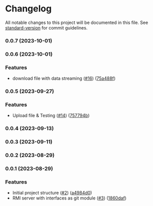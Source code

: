 # Changelog

All notable changes to this project will be documented in this file. See [standard-version](https://github.com/conventional-changelog/standard-version) for commit guidelines.

### 0.0.7 (2023-10-01)

### 0.0.6 (2023-10-01)


### Features

* download file with data streaming ([#16](https://github.com/hawks-atlanta/worker-java/issues/16)) ([75a488f](https://github.com/hawks-atlanta/worker-java/commit/75a488f4fa2f976bcb307ff24fd392aadd597556))

### 0.0.5 (2023-09-27)


### Features

* Upload file & Testing ([#14](https://github.com/hawks-atlanta/worker-java/issues/14)) ([757794b](https://github.com/hawks-atlanta/worker-java/commit/757794bf7f570ab425b775f3c8c3f0e165642524))

### 0.0.4 (2023-09-13)

### 0.0.3 (2023-09-11)

### 0.0.2 (2023-08-29)

### 0.0.1 (2023-08-29)


### Features

* Initial project structure ([#2](https://github.com/hawks-atlanta/worker-java/issues/2)) ([a4984d0](https://github.com/hawks-atlanta/worker-java/commit/a4984d0bf48c462123784eca850ce14507d0b48b))
* RMI server with interfaces as git module ([#3](https://github.com/hawks-atlanta/worker-java/issues/3)) ([1860daf](https://github.com/hawks-atlanta/worker-java/commit/1860dafcc0c8110e8d930e280183b9b9f3d22208))
